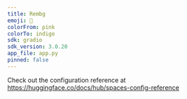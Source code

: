 ```yaml
---
title: Rembg
emoji: 👀
colorFrom: pink
colorTo: indigo
sdk: gradio
sdk_version: 3.0.20
app_file: app.py
pinned: false
---
```


Check out the configuration reference at https://huggingface.co/docs/hub/spaces-config-reference
